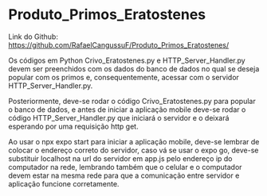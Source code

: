 # Produto_Primos_Eratostenes

Link do Github: 
https://github.com/RafaelCangussuF/Produto_Primos_Eratostenes/

Os códigos em Python Crivo_Eratostenes.py e HTTP_Server_Handler.py devem ser preenchidos com os dados do banco de dados no qual se deseja popular com os primos e, consequentemente, acessar com o servidor HTTP_Server_Handler.py.

Posteriormente, deve-se rodar o código Crivo_Eratostenes.py para popular o banco de dados, e antes de iniciar a aplicação mobile deve-se rodar o código HTTP_Server_Handler.py que iniciará o servidor e o deixará esperando por uma requisição http get.

Ao usar o npx expo start para iniciar a aplicação mobile, deve-se lembrar de colocar o endereço correto do servidor, caso vá se usar o expo go, deve-se substituir localhost na url do servidor em app.js pelo endereço ip do computador na rede, lembrando também que o celular e o computador devem estar na mesma rede para que a comunicação entre servidor e aplicação funcione corretamente.


